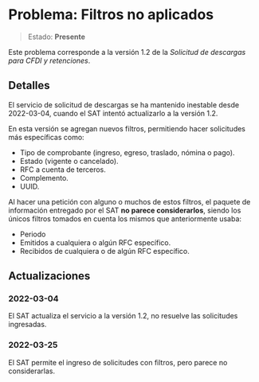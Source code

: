 # Problema: Filtros no aplicados

> Estado: **Presente**

Este problema corresponde a la versión 1.2 de la *Solicitud de descargas para CFDI y retenciones*.

## Detalles

El servicio de solicitud de descargas se ha mantenido inestable desde 2022-03-04,
cuando el SAT intentó actualizarlo a la versión 1.2.

En esta versión se agregan nuevos filtros, permitiendo hacer solicitudes más específicas como:

- Tipo de comprobante (ingreso, egreso, traslado, nómina o pago).
- Estado (vigente o cancelado).
- RFC a cuenta de terceros.
- Complemento.
- UUID.

Al hacer una petición con alguno o muchos de estos filtros, el paquete de información entregado por el SAT
**no parece considerarlos**, siendo los únicos filtros tomados en cuenta los mismos que anteriormente usaba:

- Periodo
- Emitidos a cualquiera o algún RFC específico.
- Recibidos de cualquiera o de algún RFC específico.

## Actualizaciones

### 2022-03-04

El SAT actualiza el servicio a la versión 1.2, no resuelve las solicitudes ingresadas.

### 2022-03-25

El SAT permite el ingreso de solicitudes con filtros, pero parece no considerarlas.
